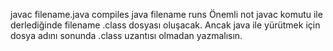 javac filename.java compiles 
java filename  runs 
Önemli not javac komutu ile derlediğinde filename .class dosyası oluşacak. 
Ancak java ile yürütmek için dosya adını sonunda .class uzantısı olmadan yazmalısın.

